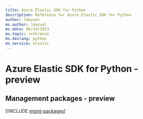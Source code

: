 ```yaml
---
title: Azure Elastic SDK for Python
description: Reference for Azure Elastic SDK for Python
author: lmazuel
ms.author: lmazuel
ms.data: 06/14/2023
ms.topic: reference
ms.devlang: python
ms.service: elastic
---
```

# Azure Elastic SDK for Python - preview

## Management packages - preview
[!INCLUDE [mgmt-packages](elastic-mgmt-index.md)]